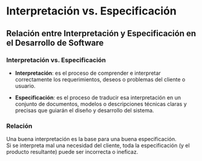 # Interpretación vs. Especificación

## Relación entre Interpretación y Especificación en el Desarrollo de Software

### Interpretación vs. Especificación

- **Interpretación**: es el proceso de comprender e interpretar correctamente los requerimientos, deseos o problemas del cliente o usuario.

- **Especificación**: es el proceso de traducir esa interpretación en un conjunto de documentos, modelos o descripciones técnicas claras y precisas que guiarán el diseño y desarrollo del sistema.

### Relación

Una buena interpretación es la base para una buena especificación.  
Si se interpreta mal una necesidad del cliente, toda la especificación (y el producto resultante) puede ser incorrecta o ineficaz.
